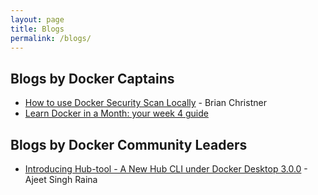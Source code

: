 ```yaml
---
layout: page
title: Blogs
permalink: /blogs/
---
```


## Blogs by Docker Captains

- [How to use Docker Security Scan Locally](https://brianchristner.io/how-to-use-docker-scan/) - Brian Christner
- [Learn Docker in a Month: your week 4 guide](https://blog.sixeyed.com/learn-docker-in-a-month-your-week-4-guide/) 




## Blogs by Docker Community Leaders

- [Introducing Hub-tool - A New Hub CLI under Docker Desktop 3.0.0](https://dev.to/docker/5-minutes-to-docker-hub-tool-12o) - Ajeet Singh Raina
